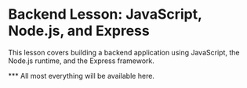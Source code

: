 # Backend Lesson: JavaScript, Node.js, and Express

This lesson covers building a backend application using JavaScript, the Node.js runtime, and the Express framework.

*** All most everything will be available here.